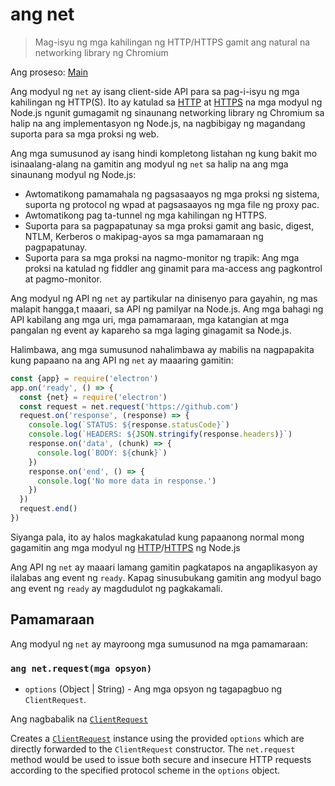 # ang net

> Mag-isyu ng mga kahilingan ng HTTP/HTTPS gamit ang natural na networking library ng Chromium

Ang proseso: [Main](../glossary.md#main-process)

Ang modyul ng `net` ay isang client-side API para sa pag-i-isyu ng mga kahilingan ng HTTP(S). Ito ay katulad sa [HTTP](https://nodejs.org/api/http.html) at [HTTPS](https://nodejs.org/api/https.html) na mga modyul ng Node.js ngunit gumagamit ng sinaunang networking library ng Chromium sa halip na ang implementasyon ng Node.js, na nagbibigay ng magandang suporta para sa mga proksi ng web.

Ang mga sumusunod ay isang hindi kompletong listahan ng kung bakit mo isinaalang-alang na gamitin ang modyul ng `net` sa halip na ang mga sinaunang modyul ng Node.js:

* Awtomatikong pamamahala ng pagsasaayos ng mga proksi ng sistema, suporta ng protocol ng wpad at pagsasaayos ng mga file ng proxy pac.
* Awtomatikong pag ta-tunnel ng mga kahilingan ng HTTPS.
* Suporta para sa pagpapatunay sa mga proksi gamit ang basic, digest, NTLM, Kerberos o makipag-ayos sa mga pamamaraan ng pagpapatunay.
* Suporta para sa mga proksi na nagmo-monitor ng trapik: Ang mga proksi na katulad ng fiddler ang ginamit para ma-access ang pagkontrol at pagmo-monitor.

Ang modyul ng API ng `net` ay partikular na dinisenyo para gayahin, ng mas malapit hangga,t maaari, sa API ng pamilyar na Node.js. Ang mga bahagi ng API kabilang ang mga uri, mga pamamaraan, mga katangian at mga pangalan ng event ay kapareho sa mga laging ginagamit sa Node.js.

Halimbawa, ang mga sumusunod nahalimbawa ay mabilis na nagpapakita kung papaano na ang API ng `net` ay maaaring gamitin:

```javascript
const {app} = require('electron')
app.on('ready', () => {
  const {net} = require('electron')
  const request = net.request('https://github.com')
  request.on('response', (response) => {
    console.log(`STATUS: ${response.statusCode}`)
    console.log(`HEADERS: ${JSON.stringify(response.headers)}`)
    response.on('data', (chunk) => {
      console.log(`BODY: ${chunk}`)
    })
    response.on('end', () => {
      console.log('No more data in response.')
    })
  })
  request.end()
})
```

Siyanga pala, ito ay halos magkakatulad kung papaanong normal mong gagamitin ang mga modyul ng [HTTP](https://nodejs.org/api/http.html)/[HTTPS](https://nodejs.org/api/https.html) ng Node.js

Ang API ng `net` ay maaari lamang gamitin pagkatapos na angaplikasyon ay ilalabas ang event ng `ready`. Kapag sinusubukang gamitin ang modyul bago ang event ng `ready` ay magdudulot ng pagkakamali.

## Pamamaraan

Ang modyul ng `net` ay mayroong mga sumusunod na mga pamamaraan:

### `ang net.request(mga opsyon)`

* `options` (Object | String) - Ang mga opsyon ng tagapagbuo ng `ClientRequest`.

Ang nagbabalik na [`ClientRequest`](./client-request.md)

Creates a [`ClientRequest`](./client-request.md) instance using the provided `options` which are directly forwarded to the `ClientRequest` constructor. The `net.request` method would be used to issue both secure and insecure HTTP requests according to the specified protocol scheme in the `options` object.